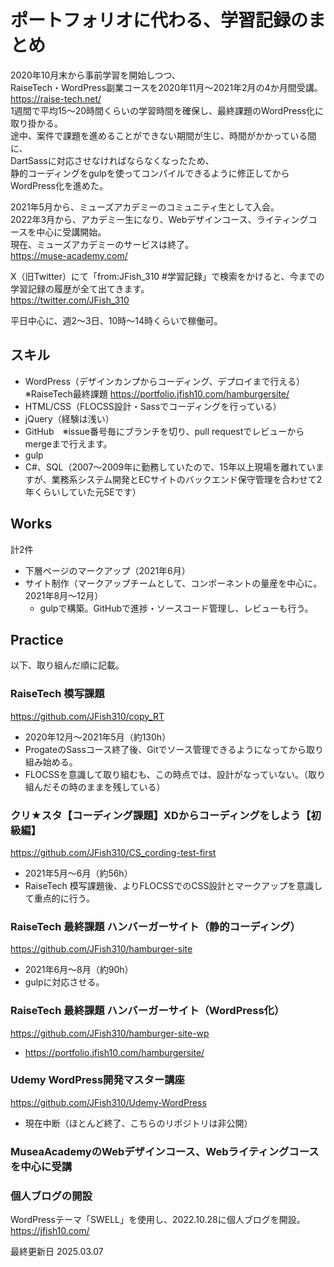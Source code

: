 # ポートフォリオに代わる、学習記録のまとめ
2020年10月末から事前学習を開始しつつ、  
RaiseTech・WordPress副業コースを2020年11月～2021年2月の4か月間受講。  
https://raise-tech.net/  
1週間で平均15～20時間くらいの学習時間を確保し、最終課題のWordPress化に取り掛かる。  
途中、案件で課題を進めることができない期間が生じ、時間がかかっている間に、  
DartSassに対応させなければならなくなったため、  
静的コーディングをgulpを使ってコンパイルできるように修正してからWordPress化を進めた。  

2021年5月から、ミューズアカデミーのコミュニティ生として入会。  
2022年3月から、アカデミー生になり、Webデザインコース、ライティングコースを中心に受講開始。  
現在、ミューズアカデミーのサービスは終了。  
https://muse-academy.com/  

X（旧Twitter）にて「from:JFish_310 #学習記録」で検索をかけると、今までの学習記録の履歴が全て出てきます。  
https://twitter.com/JFish_310  

平日中心に、週2～3日、10時～14時くらいで稼働可。  

## スキル
- WordPress（デザインカンプからコーディング、デプロイまで行える）※RaiseTech最終課題 https://portfolio.jfish10.com/hamburgersite/
- HTML/CSS（FLOCSS設計・Sassでコーディングを行っている）
- jQuery（経験は浅い）
- GitHub　※issue番号毎にブランチを切り、pull requestでレビューからmergeまで行えます。
- gulp
- C#、SQL（2007～2009年に勤務していたので、15年以上現場を離れていますが、業務系システム開発とECサイトのバックエンド保守管理を合わせて2年くらいしていた元SEです）  

## Works
計2件
- 下層ページのマークアップ（2021年6月）
- サイト制作（マークアップチームとして、コンポーネントの量産を中心に。2021年8月～12月）
    - gulpで構築。GitHubで進捗・ソースコード管理し、レビューも行う。  

## Practice
以下、取り組んだ順に記載。

### RaiseTech 模写課題
https://github.com/JFish310/copy_RT
- 2020年12月～2021年5月（約130h）
- ProgateのSassコース終了後、Gitでソース管理できるようになってから取り組み始める。
- FLOCSSを意識して取り組むも、この時点では、設計がなっていない。（取り組んだその時のままを残している）

### クリ★スタ【コーディング課題】XDからコーディングをしよう【初級編】
https://github.com/JFish310/CS_cording-test-first
- 2021年5月～6月（約56h）
- RaiseTech 模写課題後、よりFLOCSSでのCSS設計とマークアップを意識して重点的に行う。

### RaiseTech 最終課題 ハンバーガーサイト（静的コーディング）
https://github.com/JFish310/hamburger-site
- 2021年6月～8月（約90h）
- gulpに対応させる。

### RaiseTech 最終課題 ハンバーガーサイト（WordPress化）
https://github.com/JFish310/hamburger-site-wp
- https://portfolio.jfish10.com/hamburgersite/

### Udemy WordPress開発マスター講座
https://github.com/JFish310/Udemy-WordPress
- 現在中断（ほとんど終了、こちらのリポジトリは非公開）

### MuseaAcademyのWebデザインコース、Webライティングコースを中心に受講

### 個人ブログの開設
WordPressテーマ「SWELL」を使用し、2022.10.28に個人ブログを開設。  
https://jfish10.com/

最終更新日 2025.03.07
